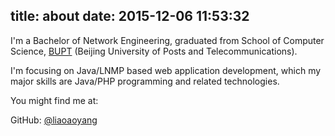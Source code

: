 title: about
date: 2015-12-06 11:53:32
---

I'm a Bachelor of Network Engineering, graduated from School of Computer Science, [BUPT](http://www.bupt.edu.cn/) (Beijing University of Posts and Telecommunications).

I'm focusing on Java/LNMP based web application development, which my major skills are Java/PHP programming and related technologies.

You might find me at:

GitHub: [@liaoaoyang](https://github.com/liaoaoyang)


